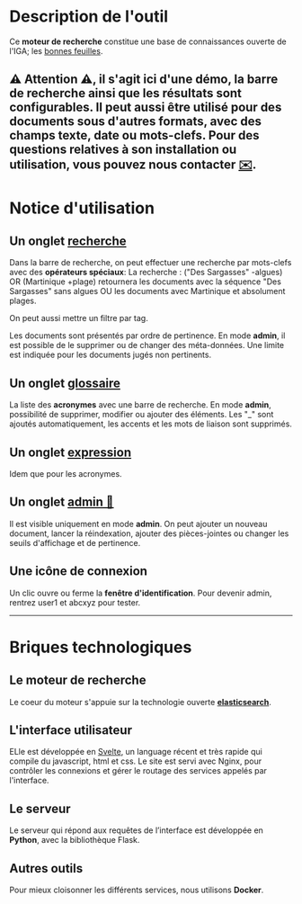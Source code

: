 # Description de l'outil
Ce **moteur de recherche** constitue une base de connaissances  ouverte de l'IGA; les [bonnes feuilles](https://www.interieur.gouv.fr/Publications/Rapports-de-l-IGA/Bonnes-Feuilles).

⚠️ **Attention** ⚠️, il s'agit ici d'une démo, la barre de recherche ainsi que les résultats sont configurables.
Il peut aussi être utilisé pour des documents sous d'autres formats, avec des champs texte, date ou mots-clefs.
Pour des questions relatives à son installation ou utilisation, vous pouvez nous contacter [✉️](datalab@interieur.gouv.fr).
---
# Notice d'utilisation

## Un onglet [recherche](search)

Dans la barre de recherche, on peut effectuer une recherche par mots-clefs avec des **opérateurs spéciaux**:
La recherche : ("Des Sargasses" -algues) OR (Martinique +plage) retournera les documents avec la séquence "Des Sargasses" sans algues OU les documents avec Martinique et absolument plages.

On peut aussi mettre un filtre par tag.

Les documents sont présentés par ordre de pertinence. En mode **admin**, il est possible de le supprimer ou de changer des méta-données.
Une limite est indiquée pour les documents jugés non pertinents.

## Un onglet [glossaire](glossary)

La liste des **acronymes** avec une barre de recherche. En mode **admin**, possibilité de supprimer, modifier ou ajouter des éléments. Les "\_" sont ajoutés automatiquement, les accents et les mots de liaison sont supprimés.

## Un onglet [expression](expression)

Idem que pour les acronymes.

## Un onglet [admin 👤](admin)

Il est visible uniquement en mode **admin**. On peut ajouter un nouveau document, lancer la réindexation, ajouter des pièces-jointes ou changer les seuils d'affichage et de pertinence.

##  Une icône de connexion
Un clic ouvre ou ferme la **fenêtre d'identification**. Pour devenir admin, rentrez user1 et abcxyz pour tester.

---
# Briques technologiques

## Le moteur de recherche
Le coeur du moteur s'appuie sur la technologie ouverte [**elasticsearch**](https://elasticsearch.com).

## L'interface utilisateur
ELle est développée en [Svelte](https://svelte.dev), un language récent et très rapide qui compile du javascript, html et css.
Le site est servi avec Nginx, pour contrôler les connexions et gérer le routage des services appelés par l'interface.

## Le serveur
Le serveur qui répond aux requêtes de l’interface est développée en **Python**, avec la bibliothèque Flask.

## Autres outils
Pour mieux cloisonner les différents services, nous utilisons **Docker**.
